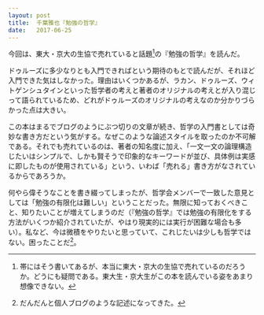 ```yaml
---
layout: post
title:  千葉雅也『勉強の哲学』
date:   2017-06-25
---
```


今回は、東大・京大の生協で売れていると話題[^1]の『勉強の哲学』を読んだ。

[^1]: 帯にはそう書いてあるが、本当に東大・京大の生協で売れているのだろうか。どうにも疑問である。東大生・京大生がこの本を読んでいる姿をあまり想像できない。

ドゥルーズに多少なりとも入門できればという期待のもとで読んだが、それほど入門できた気はしなかった。理由はいくつかあるが、ラカン、ドゥルーズ、ウィトゲンシュタインといった哲学者の考えと著者のオリジナルの考えとが入り混じって語られているため、どれがドゥルーズのオリジナルの考えなのか分かりづらかった点は大きい。

この本はまるでブログのようにぶつ切りの文章が続き、哲学の入門書としては奇妙な書き方だという気がする。なぜこのような論述スタイルを取ったのか不可解である。それでも売れているのは、著者の知名度に加え、「一文一文の論理構造じたいはシンプルで、しかも賢そうで印象的なキーワードが並び、具体例は実感に即したものが使用されている」という、いわば「売れる」書き方がなされているからであろうか。

何やら偉そうなことを書き綴ってしまったが、哲学会メンバーで一致した意見としては「勉強の有限化は難しい」ということだった。無限に知っておくべきこと、知りたいことが増えてしまうのだ（『勉強の哲学』では勉強の有限化をする方法がいくつか紹介されていたが、やはり現実的には実行が困難な場合も多い）。私など、今は微積をやりたいと思っていて、これじたいは少しも哲学ではない。困ったことだ[^2]。

[^2]: だんだんと個人ブログのような記述になってきた。
